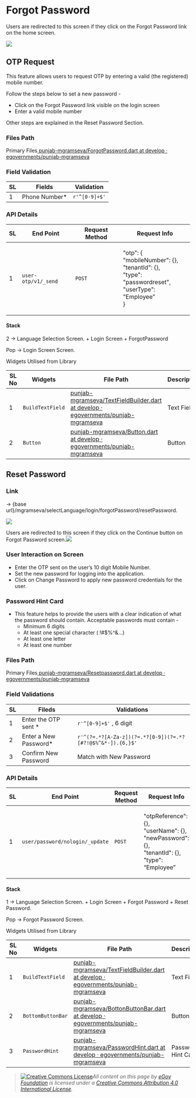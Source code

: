 # Forgot Password

Users are redirected to this screen if they click on the Forgot Password link on the home screen.

![](<../../../../.gitbook/assets/image (78).png>)

## **OTP Request**

This feature allows users to request OTP by entering a valid (the registered) mobile number.

Follow the steps below to set a new password -

* Click on the Forgot Password link visible on the login screen
* Enter a valid mobile number

Other steps are explained in the Reset Password Section.

### **Files Path**

Primary Files[ <img src="https://github.com/fluidicon.png" alt="" data-size="line">punjab-mgramseva/ForgotPassword.dart at develop · egovernments/punjab-mgramseva](https://github.com/egovernments/punjab-mgramseva/blob/develop/frontend/mgramseva/lib/screeens/ForgotPassword/ForgotPassword.dart)

### **Field Validation**

| **SL** | **Fields**     | **Validation** |
| ------ | -------------- | -------------- |
| 1      | Phone Number\* | `r'^[0-9]+$'`  |

### **API Details**

| **SL** | **End Point**       | **Request Method** | **Request Info**                                                                                                     |
| ------ | ------------------- | ------------------ | -------------------------------------------------------------------------------------------------------------------- |
| 1      | `user-otp/v1/_send` | `POST`             | <p>"otp": {<br>"mobileNumber": {},<br>"tenantId": {},<br>"type": "passwordreset",<br>"userType": "Employee"<br>}</p> |

#### **Stack**

2 → Language Selection Screen. + Login Screen + ForgotPassword

Pop → Login Screen Screen.

&#x20;Widgets Utilised from Library

| **SL No** | **Widgets**      | **File Path**                                                                                                                                                                                                                                                               | **Description** |
| --------- | ---------------- | --------------------------------------------------------------------------------------------------------------------------------------------------------------------------------------------------------------------------------------------------------------------------- | --------------- |
| 1         | `BuildTextField` | [<img src="https://github.com/fluidicon.png" alt="" data-size="line">punjab-mgramseva/TextFieldBuilder.dart at develop · egovernments/punjab-mgramseva](https://github.com/egovernments/punjab-mgramseva/blob/develop/frontend/mgramseva/lib/widgets/TextFieldBuilder.dart) | Text Field      |
| 2         | `Button`         | [<img src="https://github.com/fluidicon.png" alt="" data-size="line">punjab-mgramseva/Button.dart at develop · egovernments/punjab-mgramseva](https://github.com/egovernments/punjab-mgramseva/blob/develop/frontend/mgramseva/lib/widgets/Button.dart)                     | Button          |

## Reset Password

### **Link**

→ {base url}/mgramseva/selectLanguage/login/forgotPassword/resetPassword.

![](<../../../../.gitbook/assets/image (91).png>)

Users are redirected to this screen if they click on the Continue button on Forgot Password screen.![](blob:https://digit-discuss.atlassian.net/c66daa8d-7438-4ae7-b673-b2010ba3fc31#media-blob-url=true\&id=808f425b-2032-4943-96ea-53a8f39c452a\&collection=contentId-1922728099\&contextId=1922728099\&mimeType=image%2Fpng\&name=Reset%20Password.png\&size=96701\&width=377\&height=813\&alt=)

### **User Interaction on Screen**

* Enter the OTP sent on the user’s 10 digit Mobile Number.
* Set the new password for logging into the application.
* Click on Change Password to apply new password credentials for the user.

### **Password Hint Card**

* This feature helps to provide the users with a clear indication of what the password should contain. Acceptable passwords must contain -
  * Minimum 6 digits
  * At least one special character ( !#$%^&...)
  * At least one letter
  * At least one number

### **Files Path**

Primary Files[ <img src="https://github.com/fluidicon.png" alt="" data-size="line">punjab-mgramseva/Resetpassword.dart at develop · egovernments/punjab-mgramseva](https://github.com/egovernments/punjab-mgramseva/blob/develop/frontend/mgramseva/lib/screeens/ResetPassword/Resetpassword.dart)

### **Field Validations**

| **SL** | **Fileds**             | **Validations**                                            |
| ------ | ---------------------- | ---------------------------------------------------------- |
| 1      | Enter the OTP sent \*  | `r'^[0-9]+$'` , 6 digit                                    |
| 2      | Enter a New Password\* | `r'^(?=.*?[A-Za-z])(?=.*?[0-9])(?=.*?[#?!@$%^&*-]).{6,}$'` |
| 3      | Confirm New Password   | Match with New Password                                    |

### **API Details**

| **SL** | **End Point**                   | **Request Method** | **Request Info**                                                                                             |
| ------ | ------------------------------- | ------------------ | ------------------------------------------------------------------------------------------------------------ |
| 1      | `user/password/nologin/_update` | `POST`             | <p>"otpReference": {},<br>"userName": {},<br>"newPassword": {},<br>"tenantId": {},<br>"type": “Employee”</p> |

#### **Stack**

1 → Language Selection Screen. + Login Screen + Forgot Password + Reset Password.

Pop → Forgot Password Screen.

Widgets Utilised from Library

| **SL No** | **Widgets**       | **File Path**                                                                                                                                                                                                                                                               | **Description**    |
| --------- | ----------------- | --------------------------------------------------------------------------------------------------------------------------------------------------------------------------------------------------------------------------------------------------------------------------- | ------------------ |
| 1         | `BuildTextField`  | [<img src="https://github.com/fluidicon.png" alt="" data-size="line">punjab-mgramseva/TextFieldBuilder.dart at develop · egovernments/punjab-mgramseva](https://github.com/egovernments/punjab-mgramseva/blob/develop/frontend/mgramseva/lib/widgets/TextFieldBuilder.dart) | Text Field         |
| 2         | `BottomButtonBar` | [<img src="https://github.com/fluidicon.png" alt="" data-size="line">punjab-mgramseva/BottonButtonBar.dart at develop · egovernments/punjab-mgramseva](https://github.com/egovernments/punjab-mgramseva/blob/develop/frontend/mgramseva/lib/widgets/BottonButtonBar.dart)   | Button             |
| 3         | `PasswordHint`    | [<img src="https://github.com/fluidicon.png" alt="" data-size="line">punjab-mgramseva/PasswordHint.dart at develop · egovernments/punjab-mgramseva](https://github.com/egovernments/punjab-mgramseva/blob/develop/frontend/mgramseva/lib/widgets/PasswordHint.dart)         | Password Hint Card |

> [![Creative Commons License](https://i.creativecommons.org/l/by/4.0/80x15.png)_​_](http://creativecommons.org/licenses/by/4.0/)_All content on this page by_ [_eGov Foundation_](https://egov.org.in/) _is licensed under a_ [_Creative Commons Attribution 4.0 International License_](http://creativecommons.org/licenses/by/4.0/)_._
